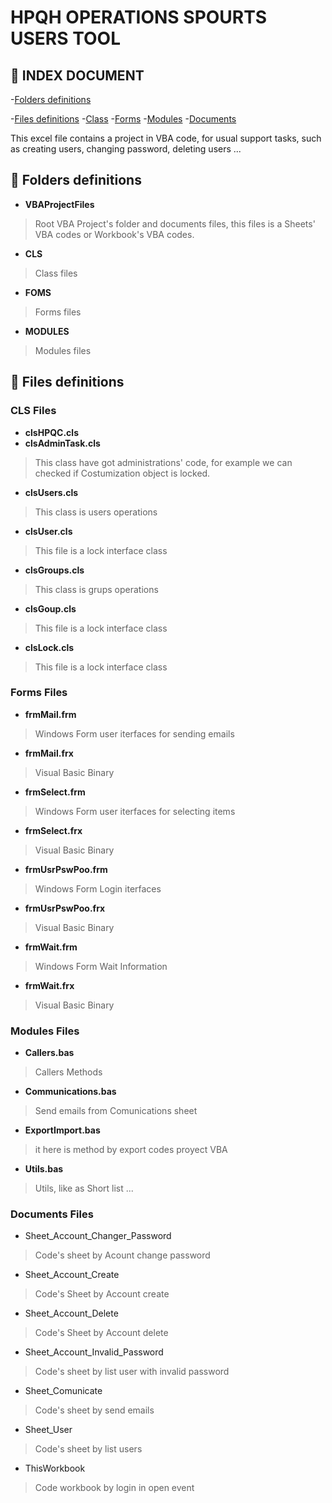 # HPQH OPERATIONS SPOURTS USERS TOOL
## :bookmark_tabs: INDEX DOCUMENT

-[Folders definitions](#file_folder-folders-definitions)

-[Files definitions](#page_facing_up-files-definitions)
 -[Class](#cls-files)
 -[Forms](#forms-files)
 -[Modules](#modules-files)
 -[Documents](#documents-files)


This excel file contains a project in VBA code, for usual support tasks, such as creating users, changing password, deleting users ...

## :file_folder: Folders definitions

- **VBAProjectFiles**
> Root VBA Project's folder and documents files, this files is a Sheets' VBA codes or Workbook's VBA codes. 
- **CLS**  
> Class files
- **FOMS**  
> Forms files
- **MODULES**  
> Modules files

## :page_facing_up: Files definitions
### CLS Files

 - **clsHPQC.cls**
 - **clsAdminTask.cls** 
 > This class have got administrations' code, for example we can checked if Costumization object is locked. 
 - **clsUsers.cls** 
 > This class is users operations
 - **clsUser.cls** 
 > This file is a lock interface class 
 - **clsGroups.cls** 
 > This class is grups operations
 - **clsGoup.cls** 
 > This file is a lock interface class 
 - **clsLock.cls** 
 > This file is a lock interface class 
    
### Forms Files
 - **frmMail.frm** 
 > Windows Form user iterfaces for sending emails
 - **frmMail.frx** 
 > Visual Basic Binary
 - **frmSelect.frm** 
 > Windows Form user iterfaces for selecting items
 - **frmSelect.frx** 
 > Visual Basic Binary
 - **frmUsrPswPoo.frm** 
 > Windows Form Login iterfaces 
 - **frmUsrPswPoo.frx**  
 > Visual Basic Binary
 - **frmWait.frm**  
 > Windows Form Wait Information
 - **frmWait.frx** 
 > Visual Basic Binary

### Modules Files
 - **Callers.bas** 
 > Callers Methods  
 - **Communications.bas** 
 > Send emails from Comunications sheet
 - **ExportImport.bas** 
 > it here is method by export codes proyect VBA
 - **Utils.bas** 
 > Utils, like as Short list ... 

### Documents Files
 - Sheet_Account_Changer_Password
 > Code's sheet by Acount change password
 - Sheet_Account_Create
 > Code's Sheet by Account create
 - Sheet_Account_Delete
 > Code's Sheet by Account delete
 - Sheet_Account_Invalid_Password
 > Code's sheet by list user with invalid password
 - Sheet_Comunicate
 > Code's sheet by send emails
 - Sheet_User
 > Code's sheet by list users
 - ThisWorkbook
 > Code workbook by login in open event


        
 
